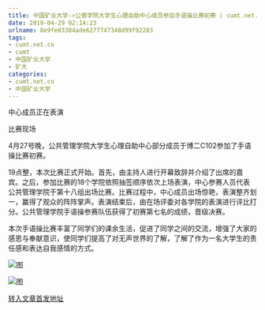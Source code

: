 ```yaml
---
title: 中国矿业大学->公管学院大学生心理自助中心成员参加手语操比赛初赛 | cumt.net.cn
date: 2019-04-29 02:14:23
urlname: 8e9fe03384ade6277747348d99f92283
tags: 
- cumt.net.cn
- cumt
- 中国矿业大学
- 矿大
categories:
- cumt.net.cn
- 中国矿业大学
---
```


中心成员正在表演

比赛现场

4月27号晚，公共管理学院大学生心理自助中心部分成员于博二C102参加了手语操比赛初赛。

19点整，本次比赛正式开始。首先，由主持人进行开幕致辞并介绍了出席的嘉宾。之后，参加比赛的18个学院依照抽签顺序依次上场表演，中心参赛人员代表公共管理学院于第十八组出场比赛。比赛过程中，中心成员出场惊艳，表演整齐划一，赢得了观众的阵阵掌声。表演结束后，由在场评委对各学院的表演进行评比打分。公共管理学院手语操参赛队伍获得了初赛第七名的成绩，晋级决赛。

本次手语操比赛丰富了同学们的课余生活，促进了同学之间的交流，增强了大家的感恩与奉献意识，使同学们提高了对无声世界的了解，了解了作为一名大学生的责任感和表达自我感情的方式。

![图](http://xwzx.cumt.edu.cn/_upload/article/images/7b/fc/0e1eca25441eb7a93e55fdfc1ec0/f018de52-bedf-4a91-84e7-47b1910712fd.jpg)

![图](http://xwzx.cumt.edu.cn/_upload/article/images/7b/fc/0e1eca25441eb7a93e55fdfc1ec0/441b3eb1-717e-4948-962a-d3b780628b8e.jpg)

[转入文章首发地址](http://xwzx.cumt.edu.cn/f8/f9/c523a522489/page.htm)